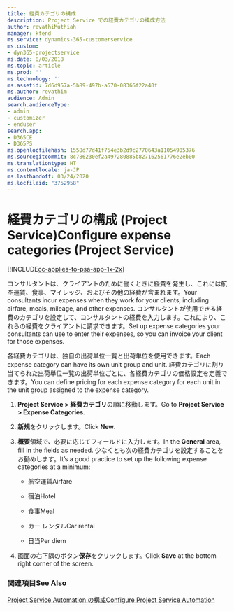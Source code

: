 ```yaml
---
title: 経費カテゴリの構成
description: Project Service での経費カテゴリの構成方法
author: revathiMuthiah
manager: kfend
ms.service: dynamics-365-customerservice
ms.custom:
- dyn365-projectservice
ms.date: 8/03/2018
ms.topic: article
ms.prod: ''
ms.technology: ''
ms.assetid: 7d6d957a-5b89-497b-a570-08366f22a40f
ms.author: revathim
audience: Admin
search.audienceType:
- admin
- customizer
- enduser
search.app:
- D365CE
- D365PS
ms.openlocfilehash: 1558d77d41f754e3b2d9c2770643a11054905376
ms.sourcegitcommit: 8c786230ef2a497280885b827162561776e2eb00
ms.translationtype: HT
ms.contentlocale: ja-JP
ms.lasthandoff: 03/24/2020
ms.locfileid: "3752958"
---
```

# <a name="configure-expense-categories-project-service"></a><span data-ttu-id="04495-103">経費カテゴリの構成 (Project Service)</span><span class="sxs-lookup"><span data-stu-id="04495-103">Configure expense categories (Project Service)</span></span>

[!INCLUDE[cc-applies-to-psa-app-1x-2x](../includes/cc-applies-to-psa-app-1x-2x.md)]

<span data-ttu-id="04495-104">コンサルタントは、クライアントのために働くときに経費を発生し、これには航空運賃、食事、マイレッジ、およびその他の経費が含まれます。</span><span class="sxs-lookup"><span data-stu-id="04495-104">Your consultants incur expenses when they work for your clients, including airfare, meals, mileage, and other expenses.</span></span> <span data-ttu-id="04495-105">コンサルタントが使用できる経費のカテゴリを設定して、コンサルタントの経費を入力します。これにより、これらの経費をクライアントに請求できます。</span><span class="sxs-lookup"><span data-stu-id="04495-105">Set up expense categories your consultants can use to enter their expenses, so you can invoice your client for those expenses.</span></span>  
  
<span data-ttu-id="04495-106">各経費カテゴリは、独自の出荷単位一覧と出荷単位を使用できます。</span><span class="sxs-lookup"><span data-stu-id="04495-106">Each expense category can have its own unit group and unit.</span></span> <span data-ttu-id="04495-107">経費カテゴリに割り当てられた出荷単位一覧の出荷単位ごとに、各経費カテゴリの価格設定を定義できます。</span><span class="sxs-lookup"><span data-stu-id="04495-107">You can define pricing for each expense category for each unit in the unit group assigned to the expense category.</span></span>  
  
1.  <span data-ttu-id="04495-108">**Project Service > 経費カテゴリ**の順に移動します。</span><span class="sxs-lookup"><span data-stu-id="04495-108">Go to **Project Service > Expense Categories**.</span></span>  
  
2.  <span data-ttu-id="04495-109">**新規**をクリックします。</span><span class="sxs-lookup"><span data-stu-id="04495-109">Click **New**.</span></span>  
  
3.  <span data-ttu-id="04495-110">**概要**領域で、必要に応じてフィールドに入力します。</span><span class="sxs-lookup"><span data-stu-id="04495-110">In the **General** area, fill in the fields as needed.</span></span> <span data-ttu-id="04495-111">少なくとも次の経費カテゴリを設定することをお勧めします。</span><span class="sxs-lookup"><span data-stu-id="04495-111">It’s a good practice to set up the following expense categories at a minimum:</span></span>  
  
    -   <span data-ttu-id="04495-112">航空運賃</span><span class="sxs-lookup"><span data-stu-id="04495-112">Airfare</span></span>  
  
    -   <span data-ttu-id="04495-113">宿泊</span><span class="sxs-lookup"><span data-stu-id="04495-113">Hotel</span></span>  
  
    -   <span data-ttu-id="04495-114">食事</span><span class="sxs-lookup"><span data-stu-id="04495-114">Meal</span></span>  
  
    -   <span data-ttu-id="04495-115">カー レンタル</span><span class="sxs-lookup"><span data-stu-id="04495-115">Car rental</span></span>  
  
    -   <span data-ttu-id="04495-116">日当</span><span class="sxs-lookup"><span data-stu-id="04495-116">Per diem</span></span>  
  
4.  <span data-ttu-id="04495-117">画面の右下隅のボタン**保存**をクリックします。</span><span class="sxs-lookup"><span data-stu-id="04495-117">Click **Save** at the bottom right corner of the screen.</span></span>  
  
### <a name="see-also"></a><span data-ttu-id="04495-118">関連項目</span><span class="sxs-lookup"><span data-stu-id="04495-118">See Also</span></span>  
 [<span data-ttu-id="04495-119">Project Service Automation の構成</span><span class="sxs-lookup"><span data-stu-id="04495-119">Configure Project Service Automation</span></span>](../project-service/configure.md)
